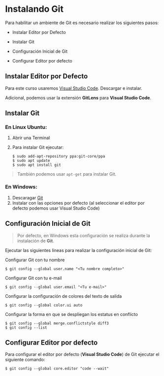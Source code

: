 # Instalando Git

Para habilitar un ambiente de Git es necesario realizar los siguientes pasos:

 - Instalar Editor por Defecto

 - Instalar Git

 - Configuración Inicial de Git

 - Configurar Editor por defecto

## Instalar Editor por Defecto

Para este curso usaremos [Visual Studio Code](https://code.visualstudio.com/download). Descargar e instalar.

Adicional, podemos usar la extensión **GitLens** para **Visual Studio Code**.

## Instalar Git

### En Linux Ubuntu:

 1. Abrir una Terminal
 1. Para instalar Git ejecutar:

        $ sudo add-apt-repository ppa:git-core/ppa
        $ sudo apt update
        $ sudo apt install git

> También podemos usar `apt-get` para instalar Git.

### En Windows:

 1. Descaragar [Git](https://git-scm.com/downloads)
 1. Instalar con las opciones por defecto (al seleccionar el editor por defecto podemos usar Visual Studio Code)

## Configuración Inicial de Git

> Por defecto, en Windows esta configuración se realiza durante la instalación de **Git**.

Ejecutar las siguientes líneas para realizar la configuración inicial de Git:

Configurar Git con tu nombre

    $ git config --global user.name "<Tu nombre completo>"

Configurar Git con tu e-mail

    $ git config --global user.email "<Tu e-mail>"

Configurar la configuración de colores del texto de salida

    $ git config --global color.ui auto

Configurar la forma en que se despliegan los estatus en conflicto

    $ git config --global merge.conflictstyle diff3
    $ git config --list

## Configurar Editor por defecto

Para configurar el editor por defecto (**Visual Studio Code**) de Git ejecutar el siguiente comando:

    $ git config --global core.editor "code --wait"
